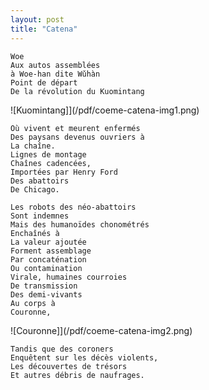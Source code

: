```yaml
---
layout: post
title: "Catena"
---
```

```
Woe
Aux autos assemblées
à Woe-han dite Wǔhàn
Point de départ
De la révolution du Kuomintang
```
![Kuomintang]](/pdf/coeme-catena-img1.png)
 ```
Où vivent et meurent enfermés
Des paysans devenus ouvriers à
La chaîne.
Lignes de montage
Chaînes cadencées,
Importées par Henry Ford
Des abattoirs
De Chicago.

Les robots des néo-abattoirs
Sont indemnes
Mais des humanoïdes chonométrés
Enchaînés à
La valeur ajoutée
Forment assemblage
Par concaténation
Ou contamination
Virale, humaines courroies
De transmission
Des demi-vivants
Au corps à
Couronne,
```
![Couronne]](/pdf/coeme-catena-img2.png)
```
Tandis que des coroners
Enquêtent sur les décès violents,
Les découvertes de trésors
Et autres débris de naufrages.
```
